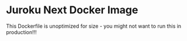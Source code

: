 # Juroku Next Docker Image

This Dockerfile is unoptimized for size - you might not want to run this in production!!!
